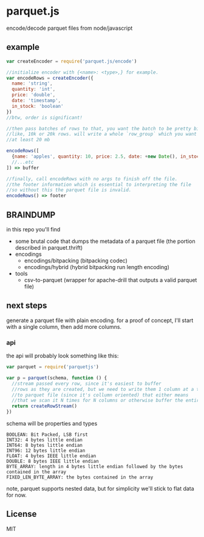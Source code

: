 # parquet.js

encode/decode parquet files from node/javascript

## example

``` js
var createEncoder = require('parquet.js/encode')

//initialize encoder with {<name>: <type>,} for example.
var encodeRows = createEncoder({
  name: 'string',
  quantity: 'int',
  price: 'double',
  date: 'timestamp',
  in_stock: 'boolean'
})
//btw, order is significant!

//then pass batches of rows to that, you want the batch to be pretty big
//like, 10k or 20k rows. will write a whole `row_group` which you want to be
//at least 20 mb

encodeRows([
  {name: 'apples', quantity: 10, price: 2.5, date: +new Date(), in_stock: true},
  //...etc
]) => buffer

//finally, call encodeRows with no args to finish off the file.
//the footer information which is essential to interpreting the file
//so without this the parquet file is invalid.
encodeRows() => footer
```

## BRAINDUMP

in this repo you'll find

* some brutal code that dumps the metadata of a parquet file (the portion described in parquet.thrift)
* encodings
  * encodings/bitpacking (bitpacking codec)
  * encodings/hybrid (hybrid bitpacking run length encoding)
* tools
  * csv-to-parquet (wrapper for apache-drill that outputs a valid parquet file)

## next steps

generate a parquet file with plain encoding.
for a proof of concept, I'll start with a single column,
then add more columns.

### api

the api will probably look something like this:

``` js
var parquet = require('parquetjs')

var p = parquet(schema, function () {
  //stream passed every row, since it's easiest to buffer
  //rows as they are created, but we need to write them 1 column at a time
  //to parquet file (since it's collumn oriented) that either means
  //that we scan it N times for N columns or otherwise buffer the entire thing.
  return createRowStream()
})
```

schema will be properties and types

```
BOOLEAN: Bit Packed, LSB first
INT32: 4 bytes little endian
INT64: 8 bytes little endian
INT96: 12 bytes little endian
FLOAT: 4 bytes IEEE little endian
DOUBLE: 8 bytes IEEE little endian
BYTE_ARRAY: length in 4 bytes little endian followed by the bytes contained in the array
FIXED_LEN_BYTE_ARRAY: the bytes contained in the array
```

note, parquet supports nested data, but for simplicity we'll stick to flat data for now.

## License

MIT





